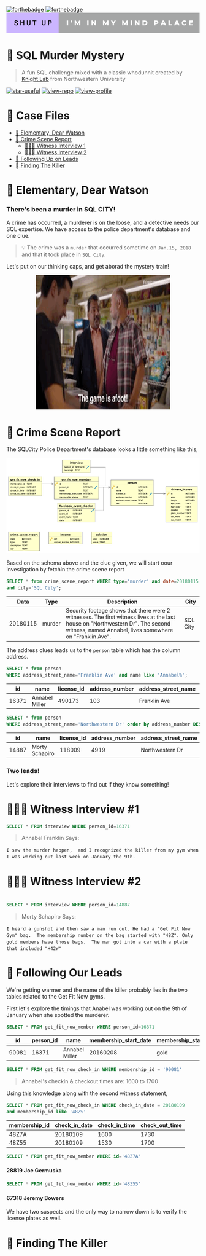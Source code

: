 [![forthebadge](https://forthebadge.com/images/badges/made-with-markdown.svg)](https://forthebadge.com) [![forthebadge](https://forthebadge.com/images/badges/as-seen-on-tv.svg)](https://forthebadge.com) [![forthebadge](https://github.com/iaks23/SQLMurderMystery/blob/main/img/shut-up-i'm-in-my-mind-palace.svg)](https://forthebadge.com) 


# 🚨 SQL Murder Mystery

> A fun SQL challenge mixed with a classic whodunnit created by [Knight Lab](https://mystery.knightlab.com) from Northwestern University

[![star-useful](https://img.shields.io/badge/🌟-If%20useful-red.svg)](https://shields.io) 
[![view-repo](https://img.shields.io/badge/View-Repo-blueviolet)](https://github.com/iaks23?tab=repositories)
[![view-profile](https://img.shields.io/badge/Go%20To-Profile-orange)](https://github.com/iaks23) 

# 📁 Case Files
* [🔎 Elementary, Dear Watson](#preface)
* [📝 Crime Scene Report](#report)
  * [👩🏼‍🦳 Witness Interview 1](#wit1)
  * [🧑🏾‍🦱 Witness Interview 2](#wit2)
* [🛵 Following Up on Leads](#leads)
* [📌 Finding The Killer](#killer)


# 🔎 Elementary, Dear Watson <a name='preface'></a>

### There's been a murder in SQL CITY! 

A crime has occurred, a murderer is on the loose, and a detective needs our SQL expertise. We have access to the police department's database and one clue.

> 💡 The crime was a `murder` that occurred sometime on `Jan.15, 2018` and that it took place in `SQL City`.

Let's put on our thinking caps, and get aborad the mystery train!

<p align="center">
  <img width="350" height="350" src="https://github.com/iaks23/SQLMurderMystery/blob/main/img/game.GIF">
</p>

# 📝 Crime Scene Report <a name='report'></a>

The SQLCity Police Department's database looks a little something like this, 

![Schema](https://github.com/iaks23/SQLMurderMystery/blob/main/img/schema.png)

Based on the schema above and the clue given, we will start oour investigation by fetchin the crime scene report

```SQL
SELECT * from crime_scene_report WHERE type='murder' and date=20180115 
and city='SQL City';
```
|Data|Type|Description|City|
|---|---|---|---|
|20180115|	murder|	Security footage shows that there were 2 witnesses. The first witness lives at the last house on "Northwestern Dr". The second witness, named Annabel, lives somewhere on "Franklin Ave".| SQL City|

The address clues leads us to the `person` table which has the column address. 

```SQL
SELECT * from person 
WHERE address_street_name='Franklin Ave' and name like 'Annabel%';
```

|id|	name|	license_id|	address_number|	address_street_name|	ssn|
|---|---|---|---|---|---|
|16371|	Annabel Miller|	490173|	103| Franklin Ave|	318771143|



```SQL
SELECT * from person 
WHERE address_street_name='Northwestern Dr' order by address_number DESC;
```

|id|	name|	license_id|	address_number|	address_street_name|	ssn|
|---|---|---|---|---|---|
|14887|	Morty Schapiro|	118009|	4919|	Northwestern Dr|	111564949|

### Two leads!

Let's explore their interviews to find out if they know something! 

# 👩🏼‍🦳 Witness Interview #1 <a name='wit1'></a>

```SQL
SELECT * FROM interview WHERE person_id=16371
```

> Annabel Franklin Says:

`I saw the murder happen, 
and I recognized the killer from my gym when I was working out last week on January the 9th.`


# 🧑🏾‍🦱 Witness Interview #2 <a name='wit2'></a>

```SQL

SELECT * FROM interview WHERE person_id=14887
```

> Morty Schapiro Says:

`I heard a gunshot and then saw a man run out. He had a "Get Fit Now Gym" bag. 
The membership number on the bag started with "48Z". Only gold members have those bags. 
The man got into a car with a plate that included "H42W"`

# 🛵 Following Our Leads <a name='leads'></a>

We're getting warmer and the name of the killer probably lies in the two tables related to the Get Fit Now gyms. 

First let's explore the timings that Anabel was working out on the 9th of January when she spotted the murderer. 

```SQL
SELECT * FROM get_fit_now_member WHERE person_id=16371
```

|id|	person_id|	name|	membership_start_date|	membership_status|
|---|---|---|---|---|
|90081|	16371|	Annabel Miller|	20160208|	gold|

```SQL
SELECT * FROM get_fit_now_check_in WHERE membership_id = '90081'
```

> Annabel's checkin & checkout times are: 1600 to 1700

Using this knowledge along with the second witness statement, 

```SQL
SELECT * FROM get_fit_now_check_in WHERE check_in_date = 20180109 
and membership_id like '48Z%'
```

|membership_id|	check_in_date|	check_in_time|	check_out_time|
|---|---|---|---|
|48Z7A|	20180109|	1600|	1730|
|48Z55|	20180109|	1530|	1700|

```SQL
SELECT * FROM get_fit_now_member WHERE id='48Z7A'
```

#### 28819	Joe Germuska

```SQL
SELECT * FROM get_fit_now_member WHERE id='48Z55'
```

#### 67318	Jeremy Bowers

We have two suspects and the only way to narrow down is to verify the license plates as well. 

# 📌 Finding The Killer <a name='killer'></a>


